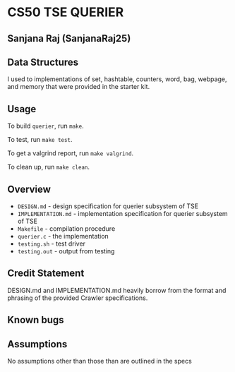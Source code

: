 # CS50 TSE QUERIER
## Sanjana Raj (SanjanaRaj25)

## Data Structures
I used to implementations of set, hashtable, counters, word, bag, webpage, and memory that were provided in the starter kit.

## Usage

To build `querier`, run `make`. 

To test, run `make test`. 

To get a valgrind report, run `make valgrind`. 

To clean up, run `make clean`.

## Overview

 * `DESIGN.md` - design specification for querier subsystem of TSE
  * `IMPLEMENTATION.md` - implementation specification for querier subsystem of TSE
 * `Makefile` - compilation procedure
 * `querier.c` - the implementation
 * `testing.sh` - test driver
 * `testing.out` - output from testing

## Credit Statement
DESIGN.md and IMPLEMENTATION.md heavily borrow from the format and phrasing of the provided Crawler specifications.

## Known bugs

## Assumptions

No assumptions other than those than are outlined in the specs



